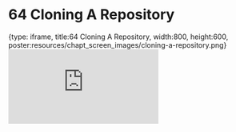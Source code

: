 # 64 Cloning A Repository
 
{type: iframe, title:64 Cloning A Repository, width:800, height:600, poster:resources/chapt_screen_images/cloning-a-repository.png}
![](https://datatrail-jhu.github.io/DataTrail_ReOrg/no_toc/cloning-a-repository.html)
 

 
